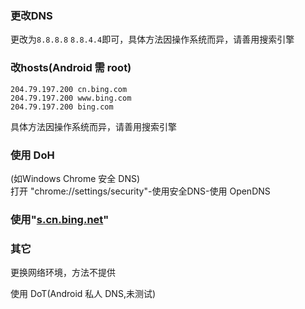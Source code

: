### 更改DNS
更改为`8.8.8.8` `8.8.4.4`即可，具体方法因操作系统而异，请善用搜索引擎

### 改hosts(Android 需 root)
```
204.79.197.200 cn.bing.com
204.79.197.200 www.bing.com
204.79.197.200 bing.com
```
具体方法因操作系统而异，请善用搜索引擎

### 使用 DoH
(如Windows Chrome 安全 DNS)  
打开 "chrome://settings/security"-使用安全DNS-使用 OpenDNS

### 使用"[s.cn.bing.net](https://s.cn.bing.net)"

### 其它  
更换网络环境，方法不提供

使用 DoT(Android 私人 DNS,未测试)
